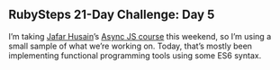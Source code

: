 ## RubySteps 21-Day Challenge: Day 5

I’m taking [Jafar Husain](https://twitter.com/jhusain)’s [Async JS course](https://frontendmasters.com/workshops/async-javascript/) this weekend,
so I’m using a small sample of what we’re working on. Today, that’s mostly been implementing functional programming tools using some ES6 syntax.
